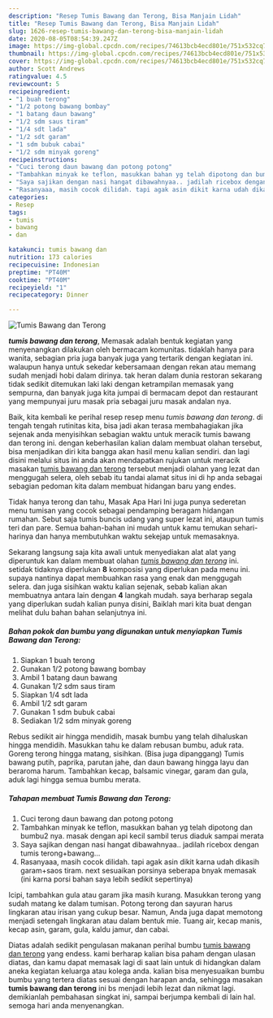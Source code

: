 ```yaml
---
description: "Resep Tumis Bawang dan Terong, Bisa Manjain Lidah"
title: "Resep Tumis Bawang dan Terong, Bisa Manjain Lidah"
slug: 1626-resep-tumis-bawang-dan-terong-bisa-manjain-lidah
date: 2020-08-05T08:54:39.247Z
image: https://img-global.cpcdn.com/recipes/74613bcb4ecd801e/751x532cq70/tumis-bawang-dan-terong-foto-resep-utama.jpg
thumbnail: https://img-global.cpcdn.com/recipes/74613bcb4ecd801e/751x532cq70/tumis-bawang-dan-terong-foto-resep-utama.jpg
cover: https://img-global.cpcdn.com/recipes/74613bcb4ecd801e/751x532cq70/tumis-bawang-dan-terong-foto-resep-utama.jpg
author: Scott Andrews
ratingvalue: 4.5
reviewcount: 5
recipeingredient:
- "1 buah terong"
- "1/2 potong bawang bombay"
- "1 batang daun bawang"
- "1/2 sdm saus tiram"
- "1/4 sdt lada"
- "1/2 sdt garam"
- "1 sdm bubuk cabai"
- "1/2 sdm minyak goreng"
recipeinstructions:
- "Cuci terong daun bawang dan potong potong"
- "Tambahkan minyak ke teflon, masukkan bahan yg telah dipotong dan bumbu2 nya. masak dengan api kecil sambil terus diaduk sampai merata"
- "Saya sajikan dengan nasi hangat dibawahnyaa.. jadilah ricebox dengan tumis terong+bawang..."
- "Rasanyaaa, masih cocok dilidah. tapi agak asin dikit karna udah dikasih garam+saos tiram. next sesuaikan porsinya seberapa bnyak memasak (ini karna porsi bahan saya lebih sedikit sepertinya)"
categories:
- Resep
tags:
- tumis
- bawang
- dan

katakunci: tumis bawang dan 
nutrition: 173 calories
recipecuisine: Indonesian
preptime: "PT40M"
cooktime: "PT40M"
recipeyield: "1"
recipecategory: Dinner

---
```



![Tumis Bawang dan Terong](https://img-global.cpcdn.com/recipes/74613bcb4ecd801e/751x532cq70/tumis-bawang-dan-terong-foto-resep-utama.jpg)

<b><i>tumis bawang dan terong</i></b>, Memasak adalah bentuk kegiatan yang menyenangkan dilakukan oleh bermacam komunitas. tidaklah hanya para wanita, sebagian pria juga banyak juga yang tertarik dengan kegiatan ini. walaupun hanya untuk sekedar kebersamaan dengan rekan atau memang sudah menjadi hobi dalam dirinya. tak heran dalam dunia restoran sekarang tidak sedikit ditemukan laki laki dengan ketrampilan memasak yang sempurna, dan banyak juga kita jumpai di bermacam depot dan restaurant yang mempunyai juru masak pria sebagai juru masak andalan nya.

Baik, kita kembali ke perihal resep resep menu <i>tumis bawang dan terong</i>. di tengah tengah rutinitas kita, bisa jadi akan terasa membahagiakan jika sejenak anda menyisihkan sebagian waktu untuk meracik tumis bawang dan terong ini. dengan keberhasilan kalian dalam membuat olahan tersebut, bisa menjadikan diri kita bangga akan hasil menu kalian sendiri. dan lagi disini melalui situs ini anda akan mendapatkan rujukan untuk meracik masakan <u>tumis bawang dan terong</u> tersebut menjadi olahan yang lezat dan menggugah selera, oleh sebab itu tandai alamat situs ini di hp anda sebagai sebagian pedoman kita dalam membuat hidangan baru yang endes.

Tidak hanya terong dan tahu, Masak Apa Hari Ini juga punya sederetan menu tumisan yang cocok sebagai pendamping beragam hidangan rumahan. Sebut saja tumis buncis udang yang super lezat ini, ataupun tumis teri dan pare. Semua bahan-bahan ini mudah untuk kamu temukan sehari-harinya dan hanya membutuhkan waktu sekejap untuk memasaknya.


Sekarang langsung saja kita awali untuk menyediakan alat alat yang diperuntuk kan dalam membuat olahan <u><i>tumis bawang dan terong</i></u> ini. setidak tidaknya diperlukan <b>8</b> komposisi yang diperlukan pada menu ini. supaya nantinya dapat membuahkan rasa yang enak dan menggugah selera. dan juga sisihkan waktu kalian sejenak, sebab kalian akan membuatnya antara lain dengan <b>4</b> langkah mudah. saya berharap segala yang diperlukan sudah kalian punya disini, Baiklah mari kita buat dengan melihat dulu bahan bahan selanjutnya ini.

<!--inarticleads1-->

##### Bahan pokok dan bumbu yang digunakan untuk menyiapkan Tumis Bawang dan Terong:

1. Siapkan 1 buah terong
1. Gunakan 1/2 potong bawang bombay
1. Ambil 1 batang daun bawang
1. Gunakan 1/2 sdm saus tiram
1. Siapkan 1/4 sdt lada
1. Ambil 1/2 sdt garam
1. Gunakan 1 sdm bubuk cabai
1. Sediakan 1/2 sdm minyak goreng


Rebus sedikit air hingga mendidih, masak bumbu yang telah dihaluskan hingga mendidih. Masukkan tahu ke dalam rebusan bumbu, aduk rata. Goreng terong hingga matang, sisihkan. (Bisa juga dipanggang) Tumis bawang putih, paprika, parutan jahe, dan daun bawang hingga layu dan beraroma harum. Tambahkan kecap, balsamic vinegar, garam dan gula, aduk lagi hingga semua bumbu merata. 

<!--inarticleads2-->

##### Tahapan membuat Tumis Bawang dan Terong:

1. Cuci terong daun bawang dan potong potong
1. Tambahkan minyak ke teflon, masukkan bahan yg telah dipotong dan bumbu2 nya. masak dengan api kecil sambil terus diaduk sampai merata
1. Saya sajikan dengan nasi hangat dibawahnyaa.. jadilah ricebox dengan tumis terong+bawang...
1. Rasanyaaa, masih cocok dilidah. tapi agak asin dikit karna udah dikasih garam+saos tiram. next sesuaikan porsinya seberapa bnyak memasak (ini karna porsi bahan saya lebih sedikit sepertinya)


Icipi, tambahkan gula atau garam jika masih kurang. Masukkan terong yang sudah matang ke dalam tumisan. Potong terong dan sayuran harus lingkaran atau irisan yang cukup besar. Namun, Anda juga dapat memotong menjadi setengah lingkaran atau dalam bentuk mie. Tuang air, kecap manis, kecap asin, garam, gula, kaldu jamur, dan cabai. 

Diatas adalah sedikit pengulasan makanan perihal bumbu <u>tumis bawang dan terong</u> yang endess. kami berharap kalian bisa paham dengan ulasan diatas, dan kamu dapat memasak lagi di saat lain untuk di hidangkan dalam aneka kegiatan keluarga atau kolega anda. kalian bisa menyesuaikan bumbu bumbu yang tertera diatas sesuai dengan harapan anda, sehingga masakan <b>tumis bawang dan terong</b> ini bs menjadi lebih lezat dan nikmat lagi. demikianlah pembahasan singkat ini, sampai berjumpa kembali di lain hal. semoga hari anda menyenangkan.

